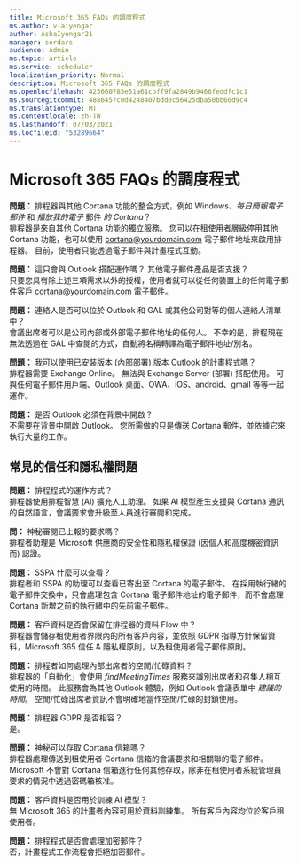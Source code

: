 ```yaml
---
title: Microsoft 365 FAQs 的調度程式
ms.author: v-aiyengar
author: AshaIyengar21
manager: serdars
audience: Admin
ms.topic: article
ms.service: scheduler
localization_priority: Normal
description: Microsoft 365 FAQs 的調度程式
ms.openlocfilehash: 423660785e51a61cbff9fa2849b9466feddfc1c1
ms.sourcegitcommit: 4886457c0d4248407bddec56425dba50bb60d9c4
ms.translationtype: MT
ms.contentlocale: zh-TW
ms.lasthandoff: 07/03/2021
ms.locfileid: "53289664"
---
```

# <a name="scheduler-for-microsoft-365-faqs"></a>Microsoft 365 FAQs 的調度程式

**問題：** 排程器與其他 Cortana 功能的整合方式，例如 Windows、*每日簡報電子郵件* 和 *播放我的電子* 郵件 *的 Cortana*？</br>
排程器是來自其他 Cortana 功能的獨立服務。 您可以在租使用者層級停用其他 Cortana 功能，也可以使用 cortana@yourdomain.com 電子郵件地址來啟用排程器。 目前，使用者只能透過電子郵件與計畫程式互動。

**問題：** 這只會與 Outlook 搭配運作嗎？ 其他電子郵件產品是否支援？</br>
只要您具有除上述三項需求以外的授權，使用者就可以從任何裝置上的任何電子郵件客戶 cortana@yourdomain.com 電子郵件。

**問題：** 連絡人是否可以位於 Outlook 和 GAL 或其他公司對等的個人連絡人清單中？</br>
會議出席者可以是公司內部或外部電子郵件地址的任何人。 不幸的是，排程現在無法透過在 GAL 中查閱的方式，自動將名稱轉譯為電子郵件地址/別名。

**問題：** 我可以使用已安裝版本 (內部部署) 版本 Outlook 的計畫程式嗎？</br>
排程器需要 Exchange Online。 無法與 Exchange Server (部署) 搭配使用。 可與任何電子郵件用戶端、Outlook 桌面、OWA、iOS、android、gmail 等等一起運作。

**問題：** 是否 Outlook 必須在背景中開啟？</br>
不需要在背景中開啟 Outlook。 您所需做的只是傳送 Cortana 郵件，並依據它來執行大量的工作。

## <a name="frequently-asked-trust-and-privacy-questions"></a>常見的信任和隱私權問題

**問題：** 排程程式的運作方式？</br>
排程器使用排程智慧 (AI) 擴充人工助理。 如果 AI 模型產生支援與 Cortana 通訊的自然語言，會議要求會升級至人員進行審閱和完成。

**問：** 神秘審閱已上報的要求嗎？ </br>
排程者助理是 Microsoft 供應商的安全性和隱私權保證 (因個人和高度機密資訊而) 認證。

**問題：** SSPA 什麼可以查看？</br>
排程者和 SSPA 的助理可以查看已寄出至 Cortana 的電子郵件。 在採用執行緒的電子郵件交換中，只會處理包含 Cortana 電子郵件地址的電子郵件，而不會處理 Cortana 新增之前的執行緒中的先前電子郵件。

**問題：** 客戶資料是否會保留在排程器的資料 Flow 中？ </br>
排程器會儲存租使用者界限內的所有客戶內容，並依照 GDPR 指導方針保留資料，Microsoft 365 信任 & 隱私權原則，以及租使用者電子郵件原則。

**問題：** 排程者如何處理內部出席者的空閒/忙碌資料？ </br>
排程器的「自動化」會使用 *findMeetingTimes* 服務來識別出席者和召集人相互使用的時間。 此服務會為其他 Outlook 體驗，例如 Outlook 會議表單中 *建議的時間*。 空閒/忙碌出席者資訊不會明確地當作空閒/忙碌的封鎖使用。

**問題：** 排程器 GDPR 是否相容？ </br>
是。

**問題：** 神秘可以存取 Cortana 信箱嗎？ </br>
排程器處理傳送到租使用者 Cortana 信箱的會議要求和相關聯的電子郵件。 Microsoft 不會對 Cortana 信箱進行任何其他存取，除非在租使用者系統管理員要求的情況中透過密碼箱核准。

**問題：** 客戶資料是否用於訓練 AI 模型？</br>
無 Microsoft 365 的計畫者內容可用於資料訓練集。 所有客戶內容均位於客戶租使用者。

**問題：** 排程程式是否會處理加密郵件？</br>
否，計畫程式工作流程會拒絕加密郵件。
